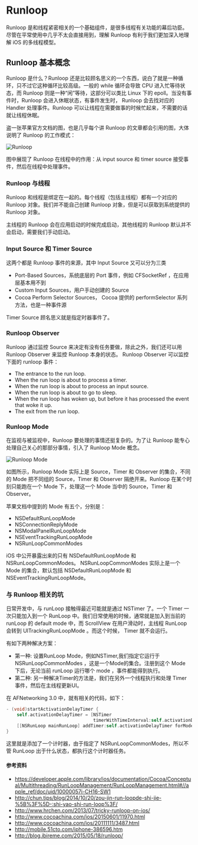 Runloop
=======

Runloop 是和线程紧密相关的一个基础组件，是很多线程有关功能的幕后功臣。尽管在平常使用中几乎不太会直接用到，理解 Runloop 有利于我们更加深入地理解 iOS 的多线程模型。

## Runloop 基本概念

Runloop 是什么？Runloop 还是比较顾名思义的一个东西，说白了就是一种循环，只不过它这种循环比较高级。一般的 while 循环会导致 CPU 进入忙等待状态，而 Runloop 则是一种“闲”等待，这部分可以类比 Linux 下的 epoll。当没有事件时，Runloop 会进入休眠状态，有事件发生时， Runloop 会去找对应的 Handler 处理事件。Runloop 可以让线程在需要做事的时候忙起来，不需要的话就让线程休眠。


盗一张苹果官方文档的图，也是几乎每个讲 Runloop 的文章都会引用的图，大体说明了 Runloop 的工作模式：

![Runloop](https://developer.apple.com/library/ios/documentation/Cocoa/Conceptual/Multithreading/Art/runloop.jpg)

图中展现了 Runloop 在线程中的作用：从 input source 和 timer source 接受事件，然后在线程中处理事件。

### Runloop 与线程

Runloop 和线程是绑定在一起的。每个线程（包括主线程）都有一个对应的 Runloop 对象。我们并不能自己创建 Runloop 对象，但是可以获取到系统提供的 Runloop 对象。

主线程的 Runloop 会在应用启动的时候完成启动，其他线程的 Runloop 默认并不会启动，需要我们手动启动。

### Input Source 和 Timer Source

这两个都是 Runloop 事件的来源，其中 Input Source 又可以分为三类

* Port-Based Sources，系统底层的 Port 事件，例如  CFSocketRef ，在应用层基本用不到
* Custom Input Sources，用户手动创建的 Source
* Cocoa Perform Selector Sources， Cocoa 提供的 performSelector 系列方法，也是一种事件源

Timer Source 顾名思义就是指定时器事件了。

### Runloop Observer

Runloop 通过监控 Source 来决定有没有任务要做，除此之外，我们还可以用 Runloop Observer 来监控 Runloop 本身的状态。 Runloop Observer 可以监控下面的 runloop 事件：

* The entrance to the run loop.
* When the run loop is about to process a timer.
* When the run loop is about to process an input source.
* When the run loop is about to go to sleep.
* When the run loop has woken up, but before it has processed the event that woke it up.
* The exit from the run loop.

### Runloop Mode

在监视与被监视中，Runloop 要处理的事情还挺复杂的。为了让 Runloop 能专心处理自己关心的那部分事情，引入了 Runloop Mode 概念。

![Runloop Mode](http://cc.cocimg.com/api/uploads/20150528/1432798883604537.png)

如图所示，Runloop Mode 实际上是 Source，Timer 和 Observer 的集合，不同的 Mode 把不同组的 Source，Timer 和 Observer 隔绝开来。Runloop 在某个时刻只能跑在一个 Mode 下，处理这一个 Mode 当中的 Source，Timer 和 Observer。

苹果文档中提到的 Mode 有五个，分别是：

* NSDefaultRunLoopMode
* NSConnectionReplyMode
* NSModalPanelRunLoopMode
* NSEventTrackingRunLoopMode
* NSRunLoopCommonModes

iOS 中公开暴露出来的只有 NSDefaultRunLoopMode 和 NSRunLoopCommonModes。 NSRunLoopCommonModes 实际上是一个 Mode 的集合，默认包括 NSDefaultRunLoopMode 和 NSEventTrackingRunLoopMode。

### 与 Runloop 相关的坑

日常开发中，与 runLoop 接触得最近可能就是通过 NSTimer 了。一个 Timer 一次只能加入到一个 RunLoop 中。我们日常使用的时候，通常就是加入到当前的 runLoop 的 default mode 中，而 ScrollView 在用户滑动时，主线程 RunLoop 会转到 UITrackingRunLoopMode 。而这个时候， Timer 就不会运行。

有如下两种解决方案：

- 第一种: 设置RunLoop Mode，例如NSTimer,我们指定它运行于 NSRunLoopCommonModes ，这是一个Mode的集合。注册到这个 Mode 下后，无论当前 runLoop 运行哪个 mode ，事件都能得到执行。
- 第二种: 另一种解决Timer的方法是，我们在另外一个线程执行和处理 Timer 事件，然后在主线程更新UI。

在 AFNetworking 3.0 中，就有相关的代码，如下：

```objectivec
- (void)startActivationDelayTimer {
    self.activationDelayTimer = [NSTimer
                                 timerWithTimeInterval:self.activationDelay target:self selector:@selector(activationDelayTimerFired) userInfo:nil repeats:NO];
    [[NSRunLoop mainRunLoop] addTimer:self.activationDelayTimer forMode:NSRunLoopCommonModes];
}
```

这里就是添加了一个计时器，由于指定了 NSRunLoopCommonModes，所以不管 RunLoop 出于什么状态，都执行这个计时器任务。


#### 参考资料

* https://developer.apple.com/library/ios/documentation/Cocoa/Conceptual/Multithreading/RunLoopManagement/RunLoopManagement.html#//apple_ref/doc/uid/10000057i-CH16-SW1
* http://chun.tips/blog/2014/10/20/zou-jin-run-loopde-shi-jie-%5B%3F%5D-:shi-yao-shi-run-loop%3F/
* http://www.hrchen.com/2013/07/tricky-runloop-on-ios/
* http://www.cocoachina.com/ios/20150601/11970.html
* http://www.cocoachina.com/ios/20111111/3487.html
* http://mobile.51cto.com/iphone-386596.htm
* http://blog.ibireme.com/2015/05/18/runloop/
